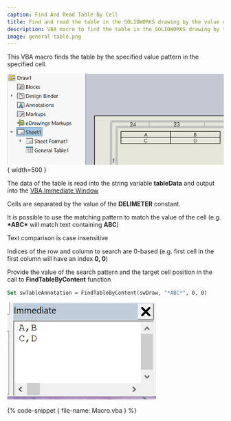 ```yaml
---
caption: Find And Read Table By Cell
title: Find and read the table in the SOLIDWORKS drawing by the value of the cell
description: VBA macro to find the table in the SOLIDWORKS drawing by the value in the specified cell and reading its data into the variable
image: general-table.png
---
```

This VBA macro finds the table by the specified value pattern in the specified cell.

![General table in the drawing](general-table.png){ width=500 }

The data of the table is read into the string variable **tableData** and output into the [VBA Immediate Window](/visual-basic/vba/vba-editor/windows#immediate-window)

Cells are separated by the value of the **DELIMETER** constant.

It is possible to use the matching pattern to match the value of the cell (e.g. **\*ABC\*** will match text containing **ABC**)

Text comparison is case insensitive

Indices of the row and column to search are 0-based (e.g. first cell in the first column will have an index **0, 0**)

Provide the value of the search pattern and the target cell position in the call to **FindTableByContent** function

~~~ vb jagged
Set swTableAnnotation = FindTableByContent(swDraw, "*ABC*", 0, 0)
~~~

![Table data output in the Immediate Window](immediate-window-output.png)

{% code-snippet { file-name: Macro.vba } %}
